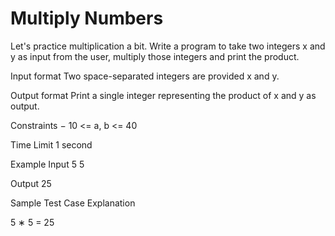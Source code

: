 # Multiply Numbers
Let's practice multiplication a bit. Write a program to take two integers x and y as input from the user, multiply those integers and print the product.

Input format
Two space-separated integers are provided x and y.

Output format
Print a single integer representing the product of x and y as output.

Constraints
−
10 <= a, b <= 40

Time Limit
1 second

Example
Input
5
5

Output
25

Sample Test Case Explanation

5 ∗ 5 = 25
